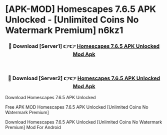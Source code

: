 # [APK-MOD] Homescapes 7.6.5 APK Unlocked - [Unlimited Coins No Watermark Premium] n6kz1



<div align="center">
<h3>🔴 Download [Server1] 👉👉 <a href="https://momento.my/?title=Homescapes_7.6.5_APK_Unlocked">Homescapes 7.6.5 APK Unlocked Mod Apk</a></h3><br>

<h3>🔴 Download [Server2] 👉👉 <a href="https://momento.my/?title=Homescapes_7.6.5_APK_Unlocked">Homescapes 7.6.5 APK Unlocked Mod Apk</a></h3>
</div>



Download Homescapes 7.6.5 APK Unlocked 

Free APK MOD Homescapes 7.6.5 APK Unlocked [Unlimited Coins No Watermark Premium]

Download Homescapes 7.6.5 APK Unlocked [Unlimited Coins No Watermark Premium] Mod For Android
